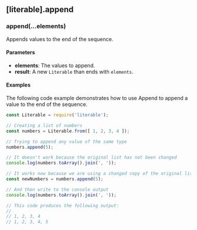 ## [literable].append

### append(...elements)
Appends values to the end of the sequence.

#### Parameters
* **elements**: The values to append.
* **result**: A new `Literable` than ends with `elements`.

#### Examples
The following code example demonstrates how to use Append to append a value to the end of the sequence.

```javascript
const Literable = require('literable');

// Creating a list of numbers
const numbers = Literable.from([ 1, 2, 3, 4 ]);

// Trying to append any value of the same type
numbers.append(5);

// It doesn't work because the original list has not been changed
console.log(numbers.toArray().join(', '));

// It works now because we are using a changed copy of the original list
const newNumbers = numbers.append(5);

// And then write to the console output
console.log(numbers.toArray().join(', '));

// This code produces the following output:
//
// 1, 2, 3, 4
// 1, 2, 3, 4, 5
```
